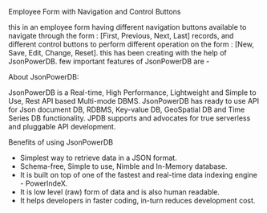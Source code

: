  Employee Form with Navigation and Control Buttons


 this in an employee form having different navigation buttons available to navigate through the form : [First,  Previous, Next, Last] records, 
 and different control buttons to perform different operation on the form : [New, Save, Edit, Change, Reset].
 this has been creating with the help of JsonPowerDB.
 few important features of JsonPowerDB are - 

 About JsonPowerDB:

 JsonPowerDB is a Real-time, High Performance, Lightweight and Simple to Use, Rest API based Multi-mode DBMS. JsonPowerDB has ready to use API 
 for Json document DB, RDBMS, Key-value DB, GeoSpatial DB and Time Series DB functionality. JPDB supports and advocates for true serverless and
 pluggable API development.

 Benefits of using JsonPowerDB

-  Simplest way to retrieve data in a JSON format.
-  Schema-free, Simple to use, Nimble and In-Memory database.
-  It is built on top of one of the fastest and real-time data indexing engine - PowerIndeX.
-  It is low level (raw) form of data and is also human readable.
-  It helps developers in faster coding, in-turn reduces development cost.
